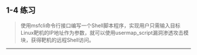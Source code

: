 ## 1-4 练习

> 使用msfcli命令行接口编写一个Shell脚本程序，实现用户只需输入目标Linux靶机的IP地址作为参数，就可以使用usermap_script漏洞渗透攻击模块，获得靶机的远程Shell访问。

-----------------